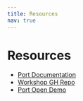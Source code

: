 ```yaml
---
title: Resources
nav: true
---
```


# Resources

- [Port Documentation](docs.port.io)
- [Workshop GH Repo](https://github.com/port-experimental/landg-workshop)
- [Port Open Demo](demo.getport.io)



